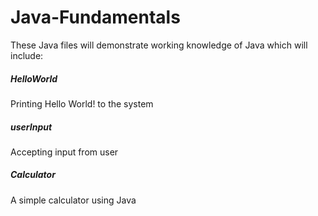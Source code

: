 # Java-Fundamentals

These Java files will demonstrate working knowledge of Java which will include:

##### HelloWorld
Printing Hello World! to the system

##### userInput
Accepting input from user

##### Calculator
A simple calculator using Java
